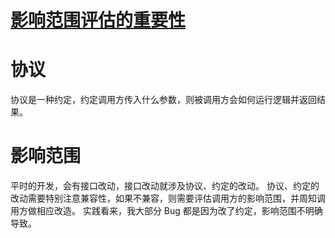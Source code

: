 # [影响范围评估的重要性](https://github.com/zzy131250/gitblog/issues/56)

# 协议
协议是一种约定，约定调用方传入什么参数，则被调用方会如何运行逻辑并返回结果。

# 影响范围
平时的开发，会有接口改动，接口改动就涉及协议、约定的改动。
协议、约定的改动需要特别注意兼容性，如果不兼容，则需要评估调用方的影响范围，并周知调用方做相应改造。
实践看来，我大部分 Bug 都是因为改了约定，影响范围不明确导致。